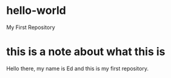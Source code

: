 # hello-world
My First Repository

# this is a note about what this is
Hello there, my name is Ed and this is my first repository. 

